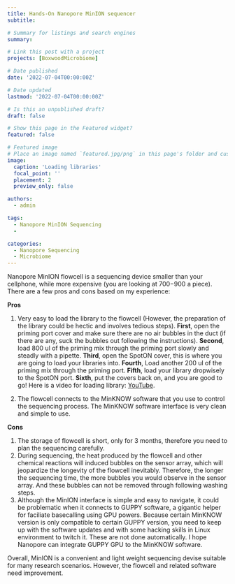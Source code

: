 ```yaml
---
title: Hands-On Nanopore MinION sequencer
subtitle: 

# Summary for listings and search engines
summary: 

# Link this post with a project
projects: [BoxwoodMicrobiome]

# Date published
date: '2022-07-04T00:00:00Z'

# Date updated
lastmod: '2022-07-04T00:00:00Z'

# Is this an unpublished draft?
draft: false

# Show this page in the Featured widget?
featured: false

# Featured image
# Place an image named `featured.jpg/png` in this page's folder and customize its options here.
image:
  caption: 'Loading libraries'
  focal_point: ''
  placement: 2
  preview_only: false

authors:
  - admin

tags:
  - Nanopore MinION Sequencing
  -

categories:
  - Nanopore Sequencing
  - Microbiome
---
```


Nanopore MinION flowcell is a sequencing device smaller than your cellphone, while more expensive (you are looking at $700-$900 a piece). There are a few pros and cons based on my experience:

**Pros**

1) Very easy to load the library to the flowcell (However, the preparation of the library could be hectic and involves tedious steps). **First**, open the priming port cover and make sure there are no air bubbles in the duct (if there are any, suck the bubbles out following the instructions). **Second**, load 800 ul of the priming mix through the priming port slowly and steadly with a pipette. **Third**, open the SpotON cover, this is where you are going to load your libraries into. **Fourth**, Load another 200 ul of the priming mix through the priming port. **Fifth**, load your library dropwisely to the SpotON port. **Sixth**, put the covers back on, and you are good to go! Here is a video for loading library: [YouTube](https://youtu.be/Pt-iaemrM88).

2) The flowcell connects to the MinKNOW software that you use to control the sequencing process. The MinKNOW software interface is very clean and simple to use.

**Cons**

1) The storage of flowcell is short, only for 3 months, therefore you need to plan the sequencing carefully.
2) During sequencing, the heat produced by the flowcell and other chemical reactions will induced bubbles on the sensor array, which will jeopardize the longevity of the flowcell inevitably. Therefore, the longer the sequencing time, the more bubbles you would observe in the sensor array. And these bubbles can not be removed through following washing steps.
3) Although the MinION interface is simple and easy to navigate, it could be problematic when it connects to GUPPY software, a gigantic helper for faciliate basecalling using GPU powers. Because certain MinKNOW version is only compatible to certain GUPPY version, you need to keep up with the software updates and with some hacking skills in Linux environment to twitch it. These are not done automatically. I hope Nanopore can integrate GUPPY GPU to the MinKNOW software. 


Overall, MinION is a convenient and light weight sequencing devise suitable for many research scenarios. However, the flowcell and related software need improvement.